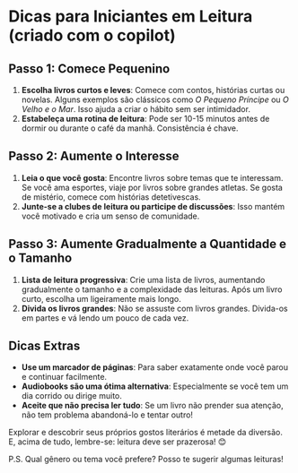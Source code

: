 # Dicas para Iniciantes em Leitura (criado com o copilot)

## Passo 1: Comece Pequenino
1. **Escolha livros curtos e leves**: Comece com contos, histórias curtas ou novelas. Alguns exemplos são clássicos como *O Pequeno Príncipe* ou *O Velho e o Mar*. Isso ajuda a criar o hábito sem ser intimidador.
2. **Estabeleça uma rotina de leitura**: Pode ser 10-15 minutos antes de dormir ou durante o café da manhã. Consistência é chave.

## Passo 2: Aumente o Interesse
1. **Leia o que você gosta**: Encontre livros sobre temas que te interessam. Se você ama esportes, viaje por livros sobre grandes atletas. Se gosta de mistério, comece com histórias detetivescas.
2. **Junte-se a clubes de leitura ou participe de discussões**: Isso mantém você motivado e cria um senso de comunidade.

## Passo 3: Aumente Gradualmente a Quantidade e o Tamanho
1. **Lista de leitura progressiva**: Crie uma lista de livros, aumentando gradualmente o tamanho e a complexidade das leituras. Após um livro curto, escolha um ligeiramente mais longo.
2. **Divida os livros grandes**: Não se assuste com livros grandes. Divida-os em partes e vá lendo um pouco de cada vez.

## Dicas Extras
- **Use um marcador de páginas**: Para saber exatamente onde você parou e continuar facilmente.
- **Audiobooks são uma ótima alternativa**: Especialmente se você tem um dia corrido ou dirige muito.
- **Aceite que não precisa ler tudo**: Se um livro não prender sua atenção, não tem problema abandoná-lo e tentar outro!

Explorar e descobrir seus próprios gostos literários é metade da diversão. E, acima de tudo, lembre-se: leitura deve ser prazerosa! 😊

P.S. Qual gênero ou tema você prefere? Posso te sugerir algumas leituras!
